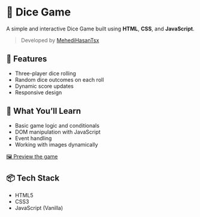 # 🎲 Dice Game

A simple and interactive Dice Game built using **HTML**, **CSS**, and **JavaScript**.

> Developed by [MehediHasanTsx](https://github.com/MehediHasanTsx)

## 🚀 Features

- Three-player dice rolling
- Random dice outcomes on each roll
- Dynamic score updates
- Responsive design

## 🧠 What You’ll Learn

- Basic game logic and conditionals
- DOM manipulation with JavaScript
- Event handling
- Working with images dynamically


<a href="https://mehedihasantsx.github.io/Dice_Game/" target="_blank"> 🖼️ Preview the game</a>


## 📦 Tech Stack

- HTML5
- CSS3
- JavaScript (Vanilla)

 

